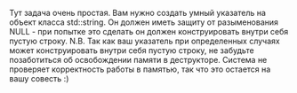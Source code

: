Тут задача очень простая. 
Вам нужно создать умный указатель на объект класса std::string. 
Он должен иметь защиту от разыменования NULL - при попытке это сделать он должен конструировать внутри себя пустую строку.
N.B. Так как ваш указатель при определенных случаях может конструировать внутри себя пустую строку, не забудьте позаботиться об освобождении памяти в деструкторе. 
Система не проверяет корректность работы в памятью, так что это остается на вашу совесть :)